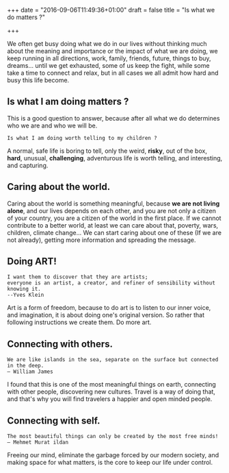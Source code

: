 +++
date = "2016-09-06T11:49:36+01:00"
draft = false
title = "Is what we do matters ?"

+++

We often get busy doing what we do in our lives without thinking much about the meaning and importance or the impact of what we are doing, we keep running in all directions, work, family, friends, future, things to buy, dreams... until we get exhausted, some of us keep the fight, while some take a time to connect and relax, but in all cases we all admit how hard and busy this life become.

## Is what I am doing matters ?

This is a good question to answer, because after all what we do determines who we are and who we will be.

`` Is what I am doing worth telling to my children ? ``

A normal, safe life is boring to tell, only the weird, **risky**, out of the box, **hard**, unusual, **challenging**, adventurous life is worth telling, and interesting, and capturing.

## Caring about the world.

Caring about the world is something meaningful, because **we are not living alone**, and our lives depends on each other, and you are not only a citizen of your country, you are a citizen of the world in the first place.
If we cannot contribute to a better world, at least we can care about that, poverty, wars, children, climate change... We can start caring about one of these (If we are not already), getting more information and spreading the message.

## Doing ART!

```
I want them to discover that they are artists;
everyone is an artist, a creator, and refiner of sensibility without knowing it.
--Yves Klein
```

Art is a form of freedom, because to do art is to listen to our inner voice, and imagination, it is about doing one's original version. So rather that following instructions we create them. Do more art.

## Connecting with others.

```
We are like islands in the sea, separate on the surface but connected in the deep.
― William James
```

I found that this is one of the most meaningful things on earth, connecting with other people, discovering new cultures. Travel is a way of doing that, and that's why you will find travelers a happier and open minded people.

## Connecting with self.

```
The most beautiful things can only be created by the most free minds!
― Mehmet Murat ildan
```

Freeing our mind, eliminate the garbage forced by our modern society, and making space for what matters, is the core to keep our life under control.
